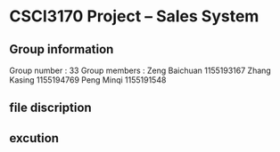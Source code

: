 # CSCI3170 Project – Sales System

## Group information
Group number  : 33
Group members : Zeng Baichuan 1155193167
                Zhang Kasing  1155194769
                Peng Minqi    1155191548

## file discription


## excution

